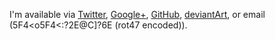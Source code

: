 I'm available via [Twitter](https://twitter.com/duckinator), [Google+](https://plus.google.com/107547838680915160730), [GitHub](https://github.com/duckinator), [deviantArt](http://duckinatorr.deviantart.com), or email (<span class="rot47 mail" data-rot="5F4&lt;o5F4&lt;:?2E@C]?6E">5F4&lt;o5F4&lt;:?2E@C]?6E (rot47 encoded)</span>).

<!-- by phone at <span class="rot5" data-rot="095.444.3567">095.444.3567 (rot5 encoded)</span>-->
<!-- email: 5F4<o5F4<:?2E@C]?6E -->
